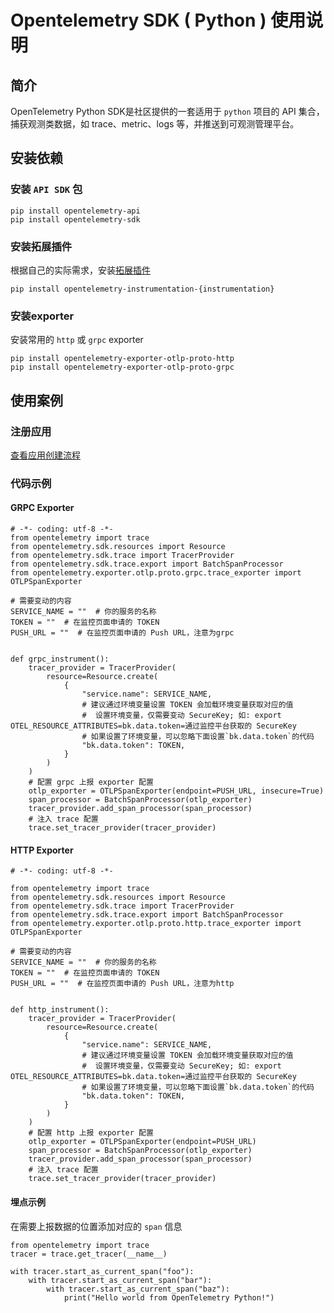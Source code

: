 # Opentelemetry SDK ( Python ) 使用说明 


## 简介

OpenTelemetry Python SDK是社区提供的一套适用于 `python` 项目的 API 集合，捕获观测类数据，如 trace、metric、logs 等，并推送到可观测管理平台。

## 安装依赖

### 安装 `API SDK` 包

```
pip install opentelemetry-api
pip install opentelemetry-sdk
```

### 安装拓展插件

根据自己的实际需求，安装[拓展插件](https://github.com/open-telemetry/opentelemetry-python-contrib/tree/main/instrumentation)

```
pip install opentelemetry-instrumentation-{instrumentation}
```

### 安装exporter

安装常用的 `http` 或 `grpc` exporter

```
pip install opentelemetry-exporter-otlp-proto-http
pip install opentelemetry-exporter-otlp-proto-grpc
```

## 使用案例

### 注册应用

[查看应用创建流程]()

### 代码示例

#### GRPC Exporter

```
# -*- coding: utf-8 -*-
from opentelemetry import trace
from opentelemetry.sdk.resources import Resource
from opentelemetry.sdk.trace import TracerProvider
from opentelemetry.sdk.trace.export import BatchSpanProcessor
from opentelemetry.exporter.otlp.proto.grpc.trace_exporter import OTLPSpanExporter

# 需要变动的内容
SERVICE_NAME = ""  # 你的服务的名称
TOKEN = ""  # 在监控页面申请的 TOKEN
PUSH_URL = ""  # 在监控页面申请的 Push URL，注意为grpc


def grpc_instrument():
    tracer_provider = TracerProvider(
        resource=Resource.create(
            {
                "service.name": SERVICE_NAME,
                # 建议通过环境变量设置 TOKEN 会加载环境变量获取对应的值
                #  设置环境变量，仅需要变动 SecureKey; 如: export OTEL_RESOURCE_ATTRIBUTES=bk.data.token=通过监控平台获取的 SecureKey
                # 如果设置了环境变量，可以忽略下面设置`bk.data.token`的代码
                "bk.data.token": TOKEN,
            }
        )
    )
    # 配置 grpc 上报 exporter 配置
    otlp_exporter = OTLPSpanExporter(endpoint=PUSH_URL, insecure=True)
    span_processor = BatchSpanProcessor(otlp_exporter)
    tracer_provider.add_span_processor(span_processor)
    # 注入 trace 配置
    trace.set_tracer_provider(tracer_provider)

```

#### HTTP Exporter

```
# -*- coding: utf-8 -*-

from opentelemetry import trace
from opentelemetry.sdk.resources import Resource
from opentelemetry.sdk.trace import TracerProvider
from opentelemetry.sdk.trace.export import BatchSpanProcessor
from opentelemetry.exporter.otlp.proto.http.trace_exporter import OTLPSpanExporter

# 需要变动的内容
SERVICE_NAME = ""  # 你的服务的名称
TOKEN = ""  # 在监控页面申请的 TOKEN
PUSH_URL = ""  # 在监控页面申请的 Push URL，注意为http


def http_instrument():
    tracer_provider = TracerProvider(
        resource=Resource.create(
            {
                "service.name": SERVICE_NAME,
                # 建议通过环境变量设置 TOKEN 会加载环境变量获取对应的值
                #  设置环境变量，仅需要变动 SecureKey; 如: export OTEL_RESOURCE_ATTRIBUTES=bk.data.token=通过监控平台获取的 SecureKey
                # 如果设置了环境变量，可以忽略下面设置`bk.data.token`的代码
                "bk.data.token": TOKEN,
            }
        )
    )
    # 配置 http 上报 exporter 配置
    otlp_exporter = OTLPSpanExporter(endpoint=PUSH_URL)
    span_processor = BatchSpanProcessor(otlp_exporter)
    tracer_provider.add_span_processor(span_processor)
    # 注入 trace 配置
    trace.set_tracer_provider(tracer_provider)
```

#### 埋点示例

在需要上报数据的位置添加对应的 `span` 信息

```
from opentelemetry import trace
tracer = trace.get_tracer(__name__)

with tracer.start_as_current_span("foo"):
    with tracer.start_as_current_span("bar"):
        with tracer.start_as_current_span("baz"):
            print("Hello world from OpenTelemetry Python!")
```

